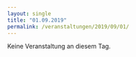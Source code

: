 ```yaml
---
layout: single
title: "01.09.2019"
permalink: /veranstaltungen/2019/09/01/
---
```


Keine Veranstaltung an diesem Tag.
